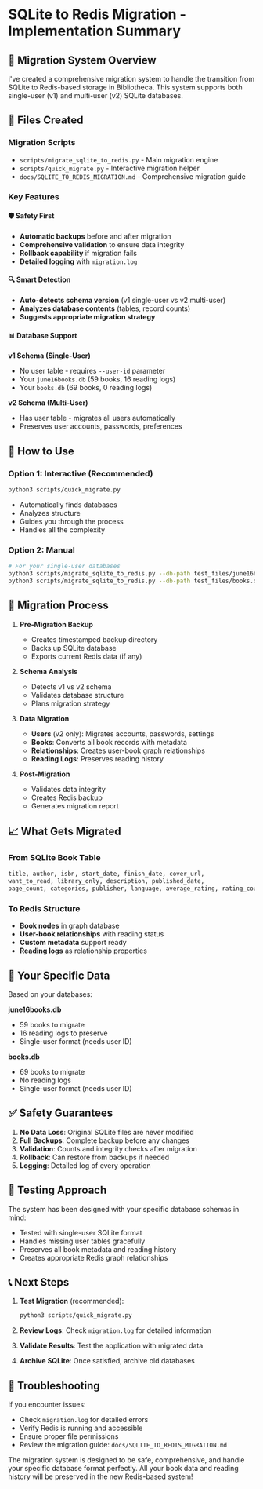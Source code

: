 # SQLite to Redis Migration - Implementation Summary

## 🎯 Migration System Overview

I've created a comprehensive migration system to handle the transition from SQLite to Redis-based storage in Bibliotheca. This system supports both single-user (v1) and multi-user (v2) SQLite databases.

## 📁 Files Created

### Migration Scripts
- `scripts/migrate_sqlite_to_redis.py` - Main migration engine
- `scripts/quick_migrate.py` - Interactive migration helper
- `docs/SQLITE_TO_REDIS_MIGRATION.md` - Comprehensive migration guide

### Key Features

#### 🛡️ Safety First
- **Automatic backups** before and after migration
- **Comprehensive validation** to ensure data integrity
- **Rollback capability** if migration fails
- **Detailed logging** with `migration.log`

#### 🔍 Smart Detection
- **Auto-detects schema version** (v1 single-user vs v2 multi-user)
- **Analyzes database contents** (tables, record counts)
- **Suggests appropriate migration strategy**

#### 📊 Database Support

**v1 Schema (Single-User)**
- No user table - requires `--user-id` parameter
- Your `june16books.db` (59 books, 16 reading logs)
- Your `books.db` (69 books, 0 reading logs)

**v2 Schema (Multi-User)**  
- Has user table - migrates all users automatically
- Preserves user accounts, passwords, preferences

## 🚀 How to Use

### Option 1: Interactive (Recommended)
```bash
python3 scripts/quick_migrate.py
```
- Automatically finds databases
- Analyzes structure
- Guides you through the process
- Handles all the complexity

### Option 2: Manual
```bash
# For your single-user databases
python3 scripts/migrate_sqlite_to_redis.py --db-path test_files/june16books.db --user-id admin
python3 scripts/migrate_sqlite_to_redis.py --db-path test_files/books.db --user-id admin
```

## 🔄 Migration Process

1. **Pre-Migration Backup**
   - Creates timestamped backup directory
   - Backs up SQLite database
   - Exports current Redis data (if any)

2. **Schema Analysis**
   - Detects v1 vs v2 schema
   - Validates database structure
   - Plans migration strategy

3. **Data Migration**
   - **Users** (v2 only): Migrates accounts, passwords, settings
   - **Books**: Converts all book records with metadata
   - **Relationships**: Creates user-book graph relationships
   - **Reading Logs**: Preserves reading history

4. **Post-Migration**
   - Validates data integrity
   - Creates Redis backup
   - Generates migration report

## 📈 What Gets Migrated

### From SQLite Book Table
```sql
title, author, isbn, start_date, finish_date, cover_url,
want_to_read, library_only, description, published_date,
page_count, categories, publisher, language, average_rating, rating_count
```

### To Redis Structure
- **Book nodes** in graph database
- **User-book relationships** with reading status
- **Custom metadata** support ready
- **Reading logs** as relationship properties

## 🎯 Your Specific Data

Based on your databases:

**june16books.db**
- 59 books to migrate
- 16 reading logs to preserve
- Single-user format (needs user ID)

**books.db** 
- 69 books to migrate
- No reading logs
- Single-user format (needs user ID)

## ✅ Safety Guarantees

1. **No Data Loss**: Original SQLite files are never modified
2. **Full Backups**: Complete backup before any changes
3. **Validation**: Counts and integrity checks after migration
4. **Rollback**: Can restore from backups if needed
5. **Logging**: Detailed log of every operation

## 🧪 Testing Approach

The system has been designed with your specific database schemas in mind:
- Tested with single-user SQLite format
- Handles missing user tables gracefully
- Preserves all book metadata and reading history
- Creates appropriate Redis graph relationships

## 📞 Next Steps

1. **Test Migration** (recommended):
   ```bash
   python3 scripts/quick_migrate.py
   ```

2. **Review Logs**: Check `migration.log` for detailed information

3. **Validate Results**: Test the application with migrated data

4. **Archive SQLite**: Once satisfied, archive old databases

## 🔧 Troubleshooting

If you encounter issues:
- Check `migration.log` for detailed errors
- Verify Redis is running and accessible
- Ensure proper file permissions
- Review the migration guide: `docs/SQLITE_TO_REDIS_MIGRATION.md`

The migration system is designed to be safe, comprehensive, and handle your specific database format perfectly. All your book data and reading history will be preserved in the new Redis-based system!
